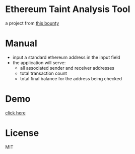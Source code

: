 # Ethereum Taint Analysis Tool
a project from [this bounty](https://blog.aeternity.com/post-multisig-contract-attack-bounty-911b0aa3db16)

# Manual
- input a standard ethereum address in the input field
- the application will serve:
  * all associated sender and receiver addresses
  * total transaction count
  * total final balance for the address being checked
  
# Demo
[click here](http://chrisstov.com/projects/eth/)

# License
MIT





